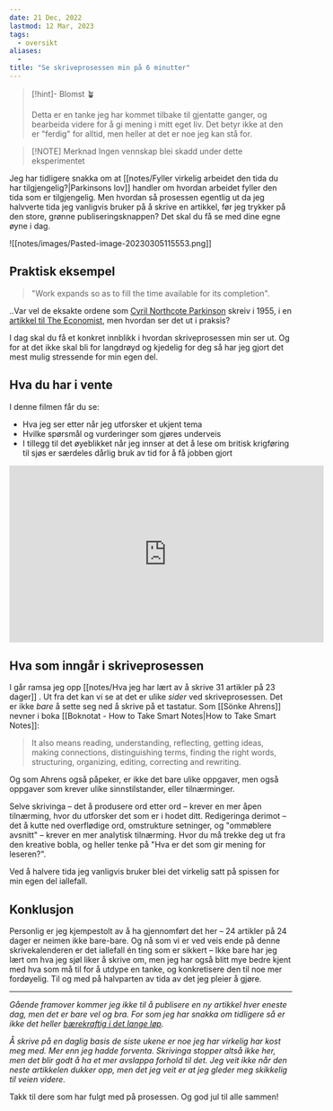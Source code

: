 ```yaml
---
date: 21 Dec, 2022
lastmod: 12 Mar, 2023
tags:
  - oversikt
aliases:
  - 
title: "Se skriveprosessen min på 6 minutter"
---
```

> [!hint]- Blomst 🪴
>
> Detta er en tanke jeg har kommet tilbake til gjentatte ganger, og bearbeida videre for å gi mening i mitt eget liv. Det betyr ikke at den er "ferdig" for alltid, men heller at det er noe jeg kan stå for.

> [!NOTE] Merknad
> Ingen vennskap blei skadd under dette eksperimentet
 
Jeg har tidligere snakka om at [[notes/Fyller virkelig arbeidet den tida du har tilgjengelig?|Parkinsons lov]] handler om hvordan arbeidet fyller den tida som er tilgjengelig. Men hvordan så prosessen egentlig ut da jeg halvverte tida jeg vanligvis bruker på å skrive en artikkel, før jeg trykker på den store, grønne publiseringsknappen? Det skal du få se med dine egne øyne i dag.

![[notes/images/Pasted-image-20230305115553.png]]

## Praktisk eksempel

> "Work expands so as to fill the time available for its completion".

..Var vel de eksakte ordene som [Cyril Northcote Parkinson](https://en.wikipedia.org/wiki/C._Northcote_Parkinson) skreiv i 1955, i en [artikkel til The Economist](https://www.economist.com/news/1955/11/19/parkinsons-law), men hvordan ser det ut i praksis?

I dag skal du få et konkret innblikk i hvordan skriveprosessen min ser ut. Og for at det ikke skal bli for langdrøyd og kjedelig for deg så har jeg gjort det mest mulig stressende for min egen del.

## Hva du har i vente

I denne filmen får du se:
- Hva jeg ser etter når jeg utforsker et ukjent tema
- Hvilke spørsmål og vurderinger som gjøres underveis
- I tillegg til det øyeblikket når jeg innser at det å lese om britisk krigføring til sjøs er særdeles dårlig bruk av tid for å få jobben gjort

<iframe width="560" height="315" src="https://www.youtube.com/embed/uiLXSqB-P3s" title="YouTube video player" frameborder="0" allow="accelerometer; autoplay; clipboard-write; encrypted-media; gyroscope; picture-in-picture; web-share" allowfullscreen></iframe>

## Hva som inngår i skriveprosessen

I går ramsa jeg opp [[notes/Hva jeg har lært av å skrive 31 artikler på 23 dager]] . Ut fra det kan vi se at det er ulike *sider* ved skriveprosessen. Det er ikke *bare* å sette seg ned å skrive på et tastatur. Som [[Sönke Ahrens]] nevner i boka [[Boknotat - How to Take Smart Notes|How to Take Smart Notes]]:

>  It also means reading, understanding, reflecting, getting ideas, making connections, distinguishing terms, finding the right words, structuring, organizing, editing, correcting and rewriting.

Og som Ahrens også påpeker, er ikke det bare ulike oppgaver, men også oppgaver som krever ulike sinnstilstander, eller tilnærminger. 

Selve skrivinga – det å produsere ord etter ord – krever en mer åpen tilnærming, hvor du utforsker det som er i hodet ditt. Redigeringa derimot – det å kutte ned overflødige ord, omstrukture setninger, og "ommøblere avsnitt" – krever en mer analytisk tilnærming. Hvor du må trekke deg ut fra den kreative bobla, og heller tenke på "Hva er det som gir mening for leseren?".

Ved å halvere tida jeg vanligvis bruker blei det virkelig satt på spissen for min egen del iallefall.

## Konklusjon

Personlig er jeg kjempestolt av å ha gjennomført det her – 24 artikler på 24 dager er neimen ikke bare-bare. Og nå som vi er ved veis ende på denne skrivekalenderen er det iallefall én ting som er sikkert – Ikke bare har jeg lært om hva jeg sjøl liker å skrive om, men jeg har også blitt mye bedre kjent med hva som må til for å utdype en tanke, og konkretisere den til noe mer fordøyelig. Til og med på halvparten av tida av det jeg pleier å gjøre.

---
*Gående framover kommer jeg ikke til å publisere en ny artikkel hver eneste dag, men det er bare vel og bra. For som jeg har snakka om tidligere så er ikke det heller [bærekraftig i det lange løp](https://www.simenskriver.no/eksperimenter-i-livet/).* 

*Å skrive på en daglig basis de siste ukene er noe jeg har virkelig har kost meg med. Mer enn jeg hadde forventa. Skrivinga stopper altså ikke her, men det blir godt å ha et mer avslappa forhold til det. Jeg veit ikke når den neste artikkelen dukker opp, men det jeg veit er at jeg gleder meg skikkelig til veien videre.*

Takk til dere som har fulgt med på prosessen. Og god jul til alle sammen!